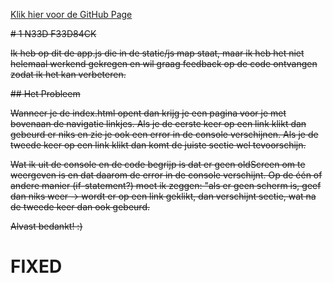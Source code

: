 [Klik hier voor de GitHub Page](https://mimaaa.github.io/WAFS/SPA/index.html)

~~# 1 N33D F33D84CK~~

~~Ik heb op dit de app.js die in de static/js map staat, maar ik heb het niet helemaal werkend gekregen en wil graag feedback op de code ontvangen zodat ik het kan verbeteren.~~

~~## Het Probleem~~

~~Wanneer je de index.html opent dan krijg je een pagina voor je met bovenaan de navigatie linkjes. Als je de eerste keer op een link klikt dan gebeurd er niks en zie je ook een error in de console verschijnen. Als je de tweede keer op een link klikt dan komt de juiste sectie wel tevoorschijn.~~

~~Wat ik uit de console en de code begrijp is dat er geen oldScreen om te weergeven is en dat daarom de error in de console verschijnt. Op de één of andere manier (if-statement?) moet ik zeggen: "als er geen scherm is, geef dan niks weer -> wordt er op een link geklikt, dan verschijnt sectie, wat na de tweede keer dan ook gebeurd.~~

~~Alvast bedankt! :)~~

# FIXED
